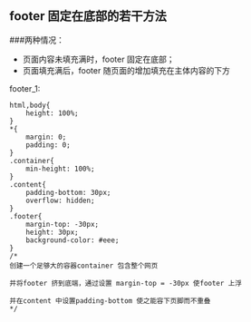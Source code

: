 footer 固定在底部的若干方法
---
###两种情况：
- 页面内容未填充满时，footer 固定在底部；
- 页面填充满后，footer 随页面的增加填充在主体内容的下方

footer_1:

```
html,body{
	height: 100%;
}
*{
	margin: 0;
	padding: 0;
}
.container{
	min-height: 100%;
}
.content{
	padding-bottom: 30px;
	overflow: hidden;
}
.footer{
	margin-top: -30px;
	height: 30px;
	background-color: #eee;
}
/*
创建一个足够大的容器container 包含整个网页

并将footer 挤到底端，通过设置 margin-top = -30px 使footer 上浮

并在content 中设置padding-bottom 使之能容下页脚而不重叠
*/
```